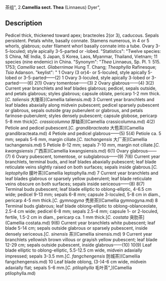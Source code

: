 茶组",
2.**Camellia sect. Thea** (Linnaeus) Dyer",

## Description
Pedicel thick, thickened toward apex; bracteoles 2(or 3), caducous. Sepals persistent. Petals white, basally connate. Stamens numerous, in 4 or 5 whorls, glabrous; outer filament whorl basally connate into a tube. Ovary 3-5-loculed; style apically 3-5-parted or -lobed.
  "Statistics": "Twelve species: S China, NE India, S Japan, S Korea, Laos, Myanmar, Thailand, Vietnam; 11 species (nine endemic) in China.
  "Synonym": "*Thea* Linnaeus, Sp. Pl. 1: 515. 1753; *Camellia* sect. *Glaberrimae* Hung T. Chang; *Theaphylla* Rafinesque; *Tsia* Adanson.
  "keylist": "
1 Ovary (3 or)4- or 5-loculed, style apically 5-lobed or 3-5-parted——(2)
1 Ovary 3-loculed, style apically 3-lobed or 3-parted——(6)
2(1) Ovary tomentose——(3)
2 Ovary glabrous——(4)
3(2) Current year branchlets and leaf blades glabrous; pedicel, sepals outside, and petals glabrous; styles glabrous; capsule oblate, pericarp 1-2 mm thick.[*C. taliensis* 大理茶](Camellia taliensis.md)
3 Current year branchlets and leaf blades abaxially along midvein pubescent; pedicel sparsely pubescent or glabrous, sepals outside gray puberulent or glabrous, and petals farinose-puberulent; styles densely pubescent; capsule globose, pericarp 5-8 mm thick[*C. crassicolumna* 厚轴茶](Camellia crassicolumna.md)
4(2) Petiole and pedicel pubescent.[*C. grandibracteata* 大苞茶](Camellia grandibracteata.md)
4 Petiole and pedicel glabrous——(5)
5(4) Petiole ca. 5 mm; sepals 5-6 mm, margin ciliate.[*C. tachangensis* 大厂茶](Camellia tachangensis.md)
5 Petiole 8-12 mm; sepals 7-10 mm, margin not ciliate.[*C. kwangsiensis* 广西茶](Camellia kwangsiensis.md)
6(1) Ovary glabrous——(7)
6 Ovary pubescent, tomentose, or subglabrous——(9)
7(6) Current year branchlets, terminal buds, and leaf blades abaxially pubescent; leaf blade reticulate veins slightly raised on both surfaces; sepals inside glabrous.[*C. leptophylla* 膜叶茶](Camellia leptophylla.md)
7 Current year branchlets and leaf blades glabrous or sparsely yellow puberulent; leaf blade reticulate veins obscure on both surfaces; sepals inside sericeous——(8)
8(7) Terminal buds pubescent; leaf blade elliptic to oblong-elliptic, 4-6.5 cm wide; pedicel 9-13 mm; sepals 6-8 mm; capsule 3-loculed, 5-8 cm in diam., pericarp 4-5 mm thick.[*C. gymnogyna* 秃房茶](Camellia gymnogyna.md)
8 Terminal buds glabrous; leaf blade oblong-elliptic to oblong-oblanceolate, 2.5-4 cm wide; pedicel 6-8 mm; sepals 2.5-4 mm; capsule 1- or 2-loculed, fertile, 1.5-2 cm in diam., pericarp ca. 1 mm thick.[*C. costata* 突肋茶](Camellia costata.md)
9(6) Current year branchlets white pubescent; leaf blade 5-14 cm; sepals outside glabrous or sparsely pubescent, inside densely sericeous.[*C. sinensis* 茶](Camellia sinensis.md)
9 Current year branchlets yellowish brown villous or grayish yellow pubescent; leaf blade 12-29 cm; sepals outside pubescent, inside glabrous——(10)
10(9) Leaf blade elliptic to oblong-elliptic, 5.5-12.5 cm wide, midvein adaxially impressed; sepals 3-3.5 mm.[*C. fangchengensis* 防城茶](Camellia fangchengensis.md)
10 Leaf blade oblong, (3-)4-6 cm wide, midvein adaxially flat; sepals 5-6 mm.[*C. ptilophylla* 毛叶茶",](Camellia ptilophylla.md)
